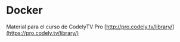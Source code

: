 # Docker
Material para el curso de CodelyTV Pro [http://pro.codely.tv/library/](https://pro.codely.tv/library/)